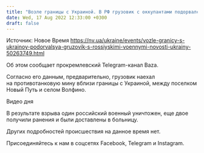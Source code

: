 ```yaml
---
title: "Возле границы с Украиной. В РФ грузовик с оккупантами подорвался на противотанковой мине"
date: Wed, 17 Aug 2022 12:33:00 +0300
draft: false
---
```

Источник: Новое Время https://nv.ua/ukraine/events/vozle-granicy-s-ukrainoy-podorvalsya-gruzovik-s-rossiyskimi-voennymi-novosti-ukrainy-50263749.html


Об этом сообщает прокремлевский Telegram-канал Baza.

Согласно его данным, предварительно, грузовик наехал на противотанковую мину вблизи границы с Украиной, между поселком Новый Путь и селом Волфино.

 Видео дня   

В результате взрыва один российский военный уничтожен, еще двое получили ранения и были доставлены в больницу.

Других подробностей происшествия на данное время нет.

Присоединяйтесь к нам в соцсетях Facebook, Telegram и Instagram.
